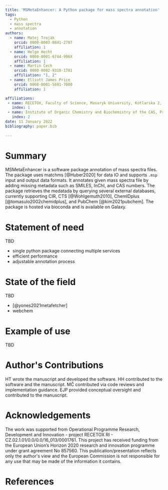 ```yaml
---
title: 'MSMetaEnhancer: A Python package for mass spectra annotation'
tags:
  - Python
  - mass spectra
  - annotation
authors:
  - name: Matej Troják
    orcid: 0000-0003-0841-2707
    affiliation: 1
  - name: Helge Hecht
    orcid: 0000-0001-6744-996X
    affiliation: 1
  - name: Martin Čech
    orcid: 0000-0002-9318-1781
    affiliation: "1, 2"
  - name: Elliott James Price
    orcid: 0000-0001-5691-7000
    affiliation: 1

affiliations:
 - name: RECETOX, Faculty of Science, Masaryk University, Kotlarska 2, Brno 60200, Czech Republic
   index: 1
 - name: Institute of Organic Chemistry and Biochemistry of the CAS, Prague, Czech Republic
   index: 2
date: 11 January 2022
bibliography: paper.bib
 
---
```


# Summary

MSMetaEnhancer is a software package annotation of mass spectra files. 
The package uses matchms [@Huber2020] for data IO and supports `.msp` input and output data formats.
It annotates given mass spectra file by adding missing metadata such as SMILES, InChI, and CAS numbers.
The package retrieves the medatada by querying several external databases, 
currently supporting CIR, CTS [@Wohlgemuth2010], ChemIDplus [@tomasulo2002chemidplus], and PubChem [@kim2021pubchem].
The package is hosted via bioconda and is available on Galaxy.

# Statement of need

TBD

- single python package connecting multiple services
- efficient performance
- adjustable annotation process

# State of the field

TBD

- [@yones2021metafetcher]
- webchem

# Example of use

TBD

# Author's Contributions
HT wrote the manuscript and developed the software.
HH contributed to the software and the manuscript.
MČ contributed via code reviews and implementation guidance.
EJP provided conceptual oversight and contributed to the manuscript.

# Acknowledgements
The work was supported from Operational Programme Research, Development and Innovation - project RECETOX RI - CZ.02.1.01/0.0/0.0/16_013/0001761.
This project has received funding from the European Union’s Horizon 2020 research and innovation programme under grant agreement No 857560.
This publication/presentation reflects only the author's view and the European Commission is not responsible for any use that may be made of the information it contains.

# References